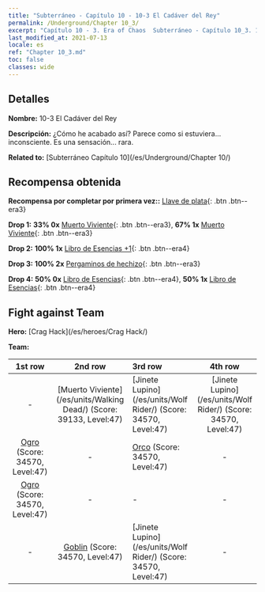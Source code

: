 ```yaml
---
title: "Subterráneo - Capítulo 10 - 10-3 El Cadáver del Rey"
permalink: /Underground/Chapter 10_3/
excerpt: "Capítulo 10 - 3. Era of Chaos  Subterráneo - Capítulo 10_3. 10-3 El Cadáver del Rey"
last_modified_at: 2021-07-13
locale: es
ref: "Chapter 10_3.md"
toc: false
classes: wide
---
```


## Detalles

 **Nombre:** 10-3 El Cadáver del Rey

 **Descripción:** ¿Cómo he acabado así? Parece como si estuviera... inconsciente. Es una sensación... rara.

 **Related to:** [Subterráneo Capítulo 10](/es/Underground/Chapter 10/)

## Recompensa obtenida

 **Recompensa por completar por primera vez::** [Llave de plata](/ItemsES/con_693/){: .btn .btn--era3}

 **Drop 1:** **33% 0x** [Muerto Viviente](/ItemsES/unt_209/){: .btn .btn--era3}, **67% 1x** [Muerto Viviente](/ItemsES/unt_209/){: .btn .btn--era3}

 **Drop 2:** **100% 1x** [Libro de Esencias +1](/ItemsES/mat_46/){: .btn .btn--era4}

 **Drop 3:** **100% 2x** [Pergaminos de hechizo](/ItemsES/con_694/){: .btn .btn--era3}

 **Drop 4:** **50% 0x** [Libro de Esencias](/ItemsES/mat_39/){: .btn .btn--era4}, **50% 1x** [Libro de Esencias](/ItemsES/mat_39/){: .btn .btn--era4}


## Fight against Team
 **Hero:** [Crag Hack](/es/heroes/Crag Hack/)

 **Team:**


  | 1st row | 2nd row | 3rd row | 4th row |
  |:----:|:----:|:----|:----:|
  | - | [Muerto Viviente](/es/units/Walking Dead/) (Score: 39133, Level:47)  | [Jinete Lupino](/es/units/Wolf Rider/) (Score: 34570, Level:47)  | [Jinete Lupino](/es/units/Wolf Rider/) (Score: 34570, Level:47)  |
  | [Ogro](/es/units/Ogre/) (Score: 34570, Level:47)  | - | [Orco](/es/units/Orc/) (Score: 34570, Level:47)  | - |
  | [Ogro](/es/units/Ogre/) (Score: 34570, Level:47)  | - | - | - |
  | - | [Goblin](/es/units/Goblin/) (Score: 34570, Level:47)  | [Jinete Lupino](/es/units/Wolf Rider/) (Score: 34570, Level:47)  | - |


